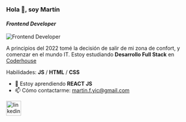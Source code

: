 ### Hola 👋, soy **Martín**
#### *Frontend Developer*
![Frontend Developer](https://res.cloudinary.com/practicaldev/image/fetch/s--iiE-sG6R--/c_imagga_scale,f_auto,fl_progressive,h_420,q_auto,w_1000/https://dev-to-uploads.s3.amazonaws.com/i/an073jdwgkc1ztij8sj7.png)

A principios del 2022 tomé la decisión de salir de mi zona de confort, y comenzar en el mundo IT.
Estoy estudiando **Desarrollo Full Stack** en [Coderhouse](https://www.coderhouse.com.uy/online/carrera-online-desarrollo-fullstack)


Habilidades: **JS** / **HTML** / **CSS**

- 🌱 Estoy aprendiendo **REACT JS** 
- 📫 Cómo contactarme: martin.f.yic@gmail.com 


[<img src='https://cdn.jsdelivr.net/npm/simple-icons@3.0.1/icons/linkedin.svg' alt='linkedin' height='40'>](https://www.linkedin.com/in/https://https://www.linkedin.com/in/martin-ferreira-yic//)  



